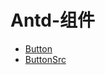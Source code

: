 # Antd-组件

* [Button](/language/frontend/esgui-fan/antd/antdzu-jian/antdzu-4ef6-button.md)
* [ButtonSrc](/language/frontend/esgui-fan/antd/antdzu-jian/antdzu-4ef6-buttonsrc.md)